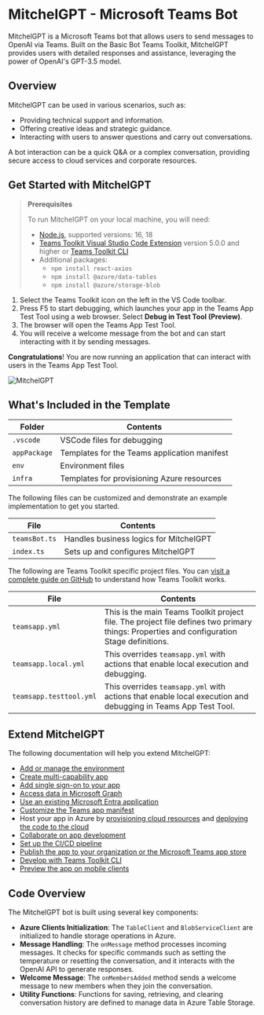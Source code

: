 # MitchelGPT - Microsoft Teams Bot

MitchelGPT is a Microsoft Teams bot that allows users to send messages to OpenAI via Teams. Built on the Basic Bot Teams Toolkit, MitchelGPT provides users with detailed responses and assistance, leveraging the power of OpenAI's GPT-3.5 model.

## Overview

MitchelGPT can be used in various scenarios, such as:

- Providing technical support and information.
- Offering creative ideas and strategic guidance.
- Interacting with users to answer questions and carry out conversations.

A bot interaction can be a quick Q&A or a complex conversation, providing secure access to cloud services and corporate resources.

## Get Started with MitchelGPT

> **Prerequisites**
>
> To run MitchelGPT on your local machine, you will need:
>
> - [Node.js](https://nodejs.org/), supported versions: 16, 18
> - [Teams Toolkit Visual Studio Code Extension](https://aka.ms/teams-toolkit) version 5.0.0 and higher or [Teams Toolkit CLI](https://aka.ms/teams-toolkit-cli)
> - Additional packages:
>   - `npm install react-axios`
>   - `npm install @azure/data-tables`
>   - `npm install @azure/storage-blob`

1. Select the Teams Toolkit icon on the left in the VS Code toolbar.
2. Press F5 to start debugging, which launches your app in the Teams App Test Tool using a web browser. Select **Debug in Test Tool (Preview)**.
3. The browser will open the Teams App Test Tool.
4. You will receive a welcome message from the bot and can start interacting with it by sending messages.

**Congratulations**! You are now running an application that can interact with users in the Teams App Test Tool.

![MitchelGPT](https://github.com/OfficeDev/TeamsFx/assets/9698542/bdf87809-7dd7-4926-bff0-4546ada25e4b)

## What's Included in the Template

| Folder       | Contents                                     |
| ------------ | -------------------------------------------- |
| `.vscode`    | VSCode files for debugging                   |
| `appPackage` | Templates for the Teams application manifest |
| `env`        | Environment files                            |
| `infra`      | Templates for provisioning Azure resources   |

The following files can be customized and demonstrate an example implementation to get you started.

| File          | Contents                               |
| ------------- | -------------------------------------- |
| `teamsBot.ts` | Handles business logics for MitchelGPT |
| `index.ts`    | Sets up and configures MitchelGPT      |

The following are Teams Toolkit specific project files. You can [visit a complete guide on GitHub](https://github.com/OfficeDev/TeamsFx/wiki/Teams-Toolkit-Visual-Studio-Code-v5-Guide#overview) to understand how Teams Toolkit works.

| File                    | Contents                                                                                                                                  |
| ----------------------- | ----------------------------------------------------------------------------------------------------------------------------------------- |
| `teamsapp.yml`          | This is the main Teams Toolkit project file. The project file defines two primary things: Properties and configuration Stage definitions. |
| `teamsapp.local.yml`    | This overrides `teamsapp.yml` with actions that enable local execution and debugging.                                                     |
| `teamsapp.testtool.yml` | This overrides `teamsapp.yml` with actions that enable local execution and debugging in Teams App Test Tool.                              |

## Extend MitchelGPT

The following documentation will help you extend MitchelGPT:

- [Add or manage the environment](https://learn.microsoft.com/microsoftteams/platform/toolkit/teamsfx-multi-env)
- [Create multi-capability app](https://learn.microsoft.com/microsoftteams/platform/toolkit/add-capability)
- [Add single sign-on to your app](https://learn.microsoft.com/microsoftteams/platform/toolkit/add-single-sign-on)
- [Access data in Microsoft Graph](https://learn.microsoft.com/microsoftteams/platform/toolkit/teamsfx-sdk#microsoft-graph-scenarios)
- [Use an existing Microsoft Entra application](https://learn.microsoft.com/microsoftteams/platform/toolkit/use-existing-aad-app)
- [Customize the Teams app manifest](https://learn.microsoft.com/microsoftteams/platform/toolkit/teamsfx-preview-and-customize-app-manifest)
- Host your app in Azure by [provisioning cloud resources](https://learn.microsoft.com/microsoftteams/platform/toolkit/provision) and [deploying the code to the cloud](https://learn.microsoft.com/microsoftteams/platform/toolkit/deploy)
- [Collaborate on app development](https://learn.microsoft.com/microsoftteams/platform/toolkit/teamsfx-collaboration)
- [Set up the CI/CD pipeline](https://learn.microsoft.com/microsoftteams/platform/toolkit/use-cicd-template)
- [Publish the app to your organization or the Microsoft Teams app store](https://learn.microsoft.com/microsoftteams/platform/toolkit/publish)
- [Develop with Teams Toolkit CLI](https://aka.ms/teams-toolkit-cli/debug)
- [Preview the app on mobile clients](https://github.com/OfficeDev/TeamsFx/wiki/Run-and-debug-your-Teams-application-on-iOS-or-Android-client)

## Code Overview

The MitchelGPT bot is built using several key components:

- **Azure Clients Initialization**: The `TableClient` and `BlobServiceClient` are initialized to handle storage operations in Azure.
- **Message Handling**: The `onMessage` method processes incoming messages. It checks for specific commands such as setting the temperature or resetting the conversation, and it interacts with the OpenAI API to generate responses.
- **Welcome Message**: The `onMembersAdded` method sends a welcome message to new members when they join the conversation.
- **Utility Functions**: Functions for saving, retrieving, and clearing conversation history are defined to manage data in Azure Table Storage.
